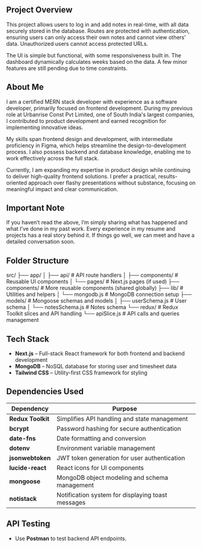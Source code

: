 ## Project Overview

This project allows users to log in and add notes in real-time, with all data securely stored in the database. Routes are protected with authentication, ensuring users can only access their own notes and cannot view others’ data. Unauthorized users cannot access protected URLs.

The UI is simple but functional, with some responsiveness built in. The dashboard dynamically calculates weeks based on the data. A few minor features are still pending due to time constraints.

## About Me

I am a certified MERN stack developer with experience as a software developer, primarily focused on frontend development. During my previous role at Urbanrise Const Pvt Limited, one of South India's largest companies, I contributed to product development and earned recognition for implementing innovative ideas.

My skills span frontend design and development, with intermediate proficiency in Figma, which helps streamline the design-to-development process. I also possess backend and database knowledge, enabling me to work effectively across the full stack.

Currently, I am expanding my expertise in product design while continuing to deliver high-quality frontend solutions. I prefer a practical, results-oriented approach over flashy presentations without substance, focusing on meaningful impact and clear communication.

## Important Note

If you haven’t read the above, I’m simply sharing what has happened and what I’ve done in my past work. Every experience in my resume and projects has a real story behind it. If things go well, we can meet and have a detailed conversation soon.

## Folder Structure

src/
├── app/
│ ├── api/ # API route handlers
│ ├── components/ # Reusable UI components
│ └── pages/ # Next.js pages (if used)
├── components/ # More reusable components (shared globally)
├── lib/ # Utilities and helpers
│ └── mongodb.js # MongoDB connection setup
├── models/ # Mongoose schemas and models
│ ├── userSchema.js # User schema
│ └── notesSchema.js # Notes schema
└── redux/ # Redux Toolkit slices and API handling
└── apiSlice.js # API calls and queries management

## Tech Stack

- **Next.js** – Full-stack React framework for both frontend and backend development  
- **MongoDB** – NoSQL database for storing user and timesheet data  
- **Tailwind CSS** – Utility-first CSS framework for styling  

## Dependencies Used

| Dependency       | Purpose                                          |
| ---------------- | -----------------------------------------------|
| **Redux Toolkit**  | Simplifies API handling and state management    |
| **bcrypt**         | Password hashing for secure authentication      |
| **date-fns**       | Date formatting and conversion                   |
| **dotenv**         | Environment variable management                   |
| **jsonwebtoken**   | JWT token generation for user authentication     |
| **lucide-react**   | React icons for UI components                     |
| **mongoose**       | MongoDB object modeling and schema management    |
| **notistack**      | Notification system for displaying toast messages|

## API Testing

- Use **Postman** to test backend API endpoints.
